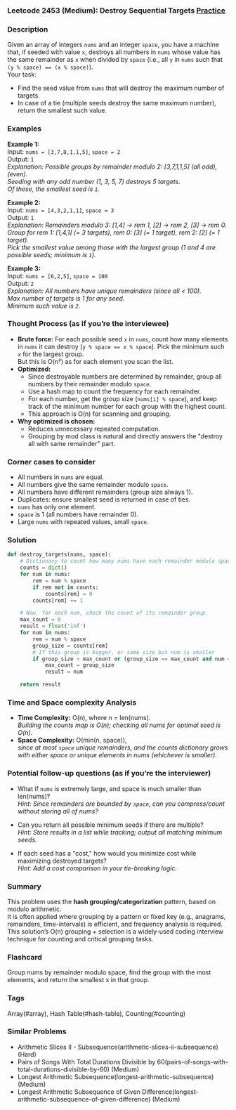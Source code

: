 ### Leetcode 2453 (Medium): Destroy Sequential Targets [Practice](https://leetcode.com/problems/destroy-sequential-targets)

### Description  
Given an array of integers `nums` and an integer `space`, you have a machine that, if seeded with value `x`, destroys all numbers in `nums` whose value has the same remainder as `x` when divided by `space` (i.e., all `y` in `nums` such that `(y % space) == (x % space)`).  
Your task:  
- Find the seed value from `nums` that will destroy the maximum number of targets.
- In case of a tie (multiple seeds destroy the same maximum number), return the smallest such value.

### Examples  

**Example 1:**  
Input: `nums = [3,7,8,1,1,5]`, `space = 2`  
Output: `1`  
*Explanation: Possible groups by remainder modulo 2: [3,7,1,1,5] (all odd),  (even).  
Seeding with any odd number (1, 3, 5, 7) destroys 5 targets.  
Of these, the smallest seed is `1`.*

**Example 2:**  
Input: `nums = [4,3,2,1,1]`, `space = 3`  
Output: `1`  
*Explanation: Remainders modulo 3: [1,4] → rem 1, [2] → rem 2, [3] → rem 0.  
Group for rem 1: [1,4,1] (= 3 targets), rem 0: [3] (= 1 target), rem 2: [2] (= 1 target).  
Pick the smallest value among those with the largest group (1 and 4 are possible seeds; minimum is `1`).*

**Example 3:**  
Input: `nums = [6,2,5]`, `space = 100`  
Output: `2`  
*Explanation: All numbers have unique remainders (since all < 100).  
Max number of targets is 1 for any seed.  
Minimum such value is `2`.*

### Thought Process (as if you’re the interviewee)  
- **Brute force:** For each possible seed `x` in `nums`, count how many elements in `nums` it can destroy (`y % space == x % space`). Pick the minimum such `x` for the largest group.  
  But this is O(n²) as for each element you scan the list.
- **Optimized:**  
  - Since destroyable numbers are determined by remainder, group all numbers by their remainder modulo `space`.
  - Use a hash map to count the frequency for each remainder.
  - For each number, get the group size (`nums[i] % space`), and keep track of the minimum number for each group with the highest count.
  - This approach is O(n) for scanning and grouping.
- **Why optimized is chosen:**  
  - Reduces unnecessary repeated computation.
  - Grouping by mod class is natural and directly answers the "destroy all with same remainder" part.

### Corner cases to consider  
- All numbers in `nums` are equal.
- All numbers give the same remainder modulo `space`.
- All numbers have different remainders (group size always 1).
- Duplicates: ensure smallest seed is returned in case of ties.
- `nums` has only one element.
- `space` is 1 (all numbers have remainder 0).
- Large `nums` with repeated values, small `space`.

### Solution

```python
def destroy_targets(nums, space):
    # Dictionary to count how many nums have each remainder modulo space
    counts = dict()
    for num in nums:
        rem = num % space
        if rem not in counts:
            counts[rem] = 0
        counts[rem] += 1

    # Now, for each num, check the count of its remainder group
    max_count = 0
    result = float('inf')
    for num in nums:
        rem = num % space
        group_size = counts[rem]
        # If this group is bigger, or same size but num is smaller
        if group_size > max_count or (group_size == max_count and num < result):
            max_count = group_size
            result = num

    return result
```

### Time and Space complexity Analysis  

- **Time Complexity:** O(n), where n = len(nums).  
  *Building the counts map is O(n); checking all nums for optimal seed is O(n).*
- **Space Complexity:** O(min(n, space)),  
  *since at most `space` unique remainders, and the counts dictionary grows with either space or unique elements in nums (whichever is smaller).*

### Potential follow-up questions (as if you’re the interviewer)  

- What if `nums` is extremely large, and space is much smaller than len(nums)?  
  *Hint: Since remainders are bounded by `space`, can you compress/count without storing all of nums?*

- Can you return all possible minimum seeds if there are multiple?  
  *Hint: Store results in a list while tracking; output all matching minimum seeds.*

- If each seed has a "cost," how would you minimize cost while maximizing destroyed targets?  
  *Hint: Add a cost comparison in your tie-breaking logic.*

### Summary
This problem uses the **hash grouping/categorization** pattern, based on modulo arithmetic.  
It is often applied where grouping by a pattern or fixed key (e.g., anagrams, remainders, time-intervals) is efficient, and frequency analysis is required.  
This solution’s O(n) grouping + selection is a widely-used coding interview technique for counting and critical grouping tasks.


### Flashcard
Group nums by remainder modulo space, find the group with the most elements, and return the smallest x in that group.

### Tags
Array(#array), Hash Table(#hash-table), Counting(#counting)

### Similar Problems
- Arithmetic Slices II - Subsequence(arithmetic-slices-ii-subsequence) (Hard)
- Pairs of Songs With Total Durations Divisible by 60(pairs-of-songs-with-total-durations-divisible-by-60) (Medium)
- Longest Arithmetic Subsequence(longest-arithmetic-subsequence) (Medium)
- Longest Arithmetic Subsequence of Given Difference(longest-arithmetic-subsequence-of-given-difference) (Medium)
